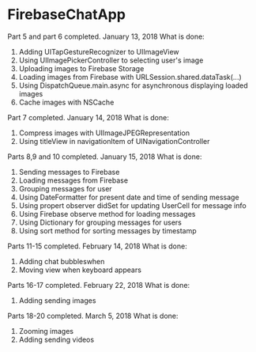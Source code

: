 # FirebaseChatApp

Part 5 and part 6 completed. January 13, 2018 What is done:
1. Adding UITapGestureRecognizer to UIImageView
2. Using UIImagePickerController to selecting user's image
3. Uploading images to Firebase Storage
4. Loading images from Firebase with URLSession.shared.dataTask(...) 
5. Using DispatchQueue.main.async for asynchronous displaying loaded images
6. Cache images with NSCache

Part 7 completed. January 14, 2018 What is done:
1. Compress images with UIImageJPEGRepresentation
2. Using titleView in navigationItem of UINavigationController

Parts 8,9 and 10 completed. January 15, 2018 What is done:
1. Sending messages to Firebase
2. Loading messages from Firebase
3. Grouping messages for user
4. Using DateFormatter for present date and time of sending message
5. Using propert observer didSet for updating UserCell for message info
6. Using Firebase observe method for loading messages
7. Using Dictionary for grouping messages for users
8. Using sort method for sorting messages by timestamp

Parts 11-15 completed. February 14, 2018 What is done:

1. Adding chat bubbleswhen 
2. Moving view when keyboard appears

Parts 16-17 completed. February 22, 2018 What is done:

1. Adding sending images

Parts 18-20 completed. March 5, 2018 What is done:

1. Zooming images
2. Adding sending videos
